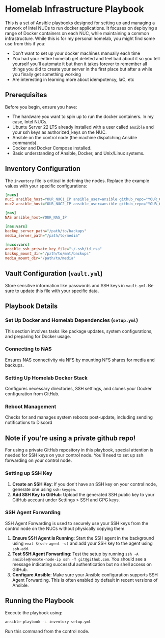 # Homelab Infrastructure Playbook

This is a set of Ansible playbooks designed for setting up and managing a network of Intel NUCs to run docker applications. It focuses on deploying a range of Docker containers on each NUC, while maintaining a common infrastructure. While this is for my personal homelab, you might find some use from this if you:

* Don't want to set up your docker machines manually each time
* You had your entire homelab get deleted and feel bad about it so you tell yourself you'll automate it but then it takes forever to remember all things you did to create your server in the first place but after a while you finally get something working
* Are interesting in learning more about idempotency, IaC, etc

## Prerequisites

Before you begin, ensure you have:

- The hardware you want to spin up to run the docker containers. In my case, Intel NUCs.
- Ubuntu Server 22 LTS already installed with a user called `ansible` and your ssh keys as authorized_keys on the NUC.
- Ansible on the control node (the machine dispatching Ansible commands).
- Docker and Docker Compose installed.
- Basic understanding of Ansible, Docker, and Unix/Linux systems.


## Inventory Configuration

The `inventory` file is critical in defining the nodes. Replace the example values with your specific configurations:

```ini
[nucs]
nuc1 ansible_host=YOUR_NUC1_IP ansible_user=ansible github_repo="YOUR_GITHUB_REPO_TO_YOUR_DOCKER_STACK" homelab_srv_folder="/path/to/srv"
nuc2 ansible_host=YOUR_NUC2_IP ansible_user=ansible github_repo="YOUR_GITHUB_REPO_TO_YOUR_DOCKER_STACK" homelab_srv_folder="/path/to/srv"

[nas]
NAS ansible_host=YOUR_NAS_IP

[nas:vars]
backup_server_path="/path/to/backups"
media_server_path="/path/to/media"

[nucs:vars]
ansible_ssh_private_key_file="~/.ssh/id_rsa"
backup_mount_dir="/path/to/mnt/backups"
media_mount_dir="/path/to/media"
```

## Vault Configuration (`vault.yml`)

Store sensitive information like passwords and SSH keys in `vault.yml`. Be sure to update this file with your specific data.

## Playbook Details

### Set Up Docker and Homelab Dependencies (`setup.yml`)

This section involves tasks like package updates, system configurations, and preparing for Docker usage.

### Connecting to NAS

Ensures NAS connectivity via NFS by mounting NFS shares for media and backups.

### Setting Up Homelab Docker Stack

Configures necessary directories, SSH settings, and clones your Docker configuration from GitHub.

### Reboot Management

Checks for and manages system reboots post-update, including sending notifications to Discord

## Note if you're using a private github repo! 

For using a private GitHub repository in this playbook, special attention is needed for SSH keys on your control node. You'll need to set up ssh forwarding on your control node.

### Setting up SSH Key

1. **Create an SSH Key**: If you don't have an SSH key on your control node, generate one using `ssh-keygen`.
2. **Add SSH Key to GitHub**: Upload the generated SSH public key to your GitHub account under Settings > SSH and GPG keys.

### SSH Agent Forwarding

SSH Agent Forwarding is used to securely use your SSH keys from the control node on the NUCs without physically copying them.

1. **Ensure SSH Agent is Running**: Start the SSH agent in the background using `eval $(ssh-agent -s)` and add your SSH key to the agent using `ssh-add`.
2. **Test SSH Agent Forwarding**: Test the setup by running `ssh -A ansible@remote-node-ip ssh -T git@github.com`. You should see a message indicating successful authentication but no shell access on GitHub.
3. **Configure Ansible**: Make sure your Ansible configuration supports SSH Agent Forwarding. This is often enabled by default in recent versions of Ansible.

## Running the Playbook

Execute the playbook using:

```bash
ansible-playbook -i inventory setup.yml
```

Run this command from the control node.

